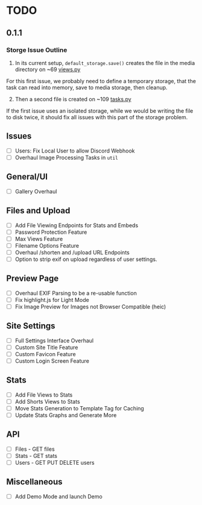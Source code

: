 # TODO

## 0.1.1

### Storge Issue Outline

1.  In its current setup, `default_storage.save()` creates the file in the media directory on ~69 [views.py](app/api/views.py)

For this first issue, we probably need to define a temporary storage, 
that the task can read into memory, save to media storage, then cleanup.
 
2.  Then a second file is created on ~109 [tasks.py](app%2Fhome%2Ftasks.py)

If the first issue uses an isolated storage, while we would be writing the file to disk twice, 
it should fix all issues with this part of the storage problem.

## Issues
- [ ] Users: Fix Local User to allow Discord Webhook
- [ ] Overhaul Image Processing Tasks in `util`

## General/UI
- [ ] Gallery Overhaul

## Files and Upload
- [ ] Add File Viewing Endpoints for Stats and Embeds
- [ ] Password Protection Feature
- [ ] Max Views Feature
- [ ] Filename Options Feature
- [ ] Overhaul /shorten and /upload URL Endpoints
- [ ] Option to strip exif on upload regardless of user settings.

## Preview Page
- [ ] Overhaul EXIF Parsing to be a re-usable function
- [ ] Fix highlight.js for Light Mode
- [ ] Fix Image Preview for Images not Browser Compatible (heic)

## Site Settings
- [ ] Full Settings Interface Overhaul
- [ ] Custom Site Title Feature
- [ ] Custom Favicon Feature
- [ ] Custom Login Screen Feature

## Stats
- [ ] Add File Views to Stats
- [ ] Add Shorts Views to Stats
- [ ] Move Stats Generation to Template Tag for Caching
- [ ] Update Stats Graphs and Generate More

## API
- [ ] Files - GET files
- [ ] Stats - GET stats
- [ ] Users - GET PUT DELETE users

## Miscellaneous
- [ ] Add Demo Mode and launch Demo
